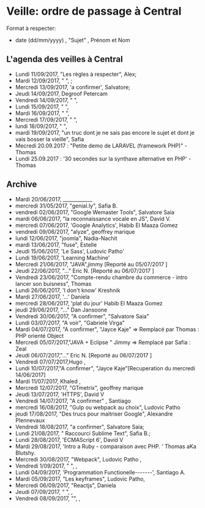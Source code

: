 # Veille: ordre de passage à Central
Format à respecter:   
- date (dd/mm/yyyy) , "Sujet" ,  Prénom et Nom

## L'agenda des veilles à Central

- Lundi 11/09/2017, "Les règles à respecter", Alex;
- Mardi 12/09/2017, " ", ;
- Mercredi 13/09/2017, 'a confirmer', Salvatore;
- Jeudi 14/09/2017, Degroof Petercam
- Vendredi 14/09/2017, " ",
- Lundi 15/09/2017, " ",
- Mardi 16/09/2017, " ",
- Mercredi 17/09/2017, " ",
- lundi 18/09/2017, " ",
- mardi 19/09/2017, "un truc dont je ne sais pas encore le sujet et dont je vais bosser la vieille", Safia
- Mecredi 20.09.2017 : "Petite demo de LARAVEL (framework PHP)" - Thomas
- Lundi 25.09.2017 : '30 secondes sur la synthaxe alternative en PHP' -  Thomas


## Archive 
- Mardi 20/06/2017, ____________
- mercredi 31/05/2017, "genial.ly", Safia B.
- vendredi 02/06/2017, "Google Wemaster Tools", Salvatore Saia
- mardi 06/06/2017, "la reconnaissance vocale en JS", David V.
- mercredi 07/06/2017, 'Google Analytics', Habib El Maaza Gomez
- vendredi 09/06/2017, "alyze", geoffrey marique
- lundi 12/06/2017, "joomla", Nadia-Nachit
- mardi 13/06/2017, "fuse", Estelle
- Jeudi 15/06/2017, 'Le Sass', Ludovic Patho'
- Lundi 19/06/2017,  'Learning Machine'
- Mercredi 21/06/2017, "JAVA",jimmy [Reporté au 05/07/2017 ]
- Jeudi 22/06/2017, "..." Eric N. [Reporté au 06/07/2017 ]
- Vendredi 23/06/2017, "Compte-rendu chambre du commerce - intro lancer son buisness", Thomas 
- Lundi 26/06/2017, 	'I don't know' Kreshnik
- Mardi 27/06/2017, '...' Daniela
- mercredi 28/06/2017, 'plat du jour' Habib El Maaza Gomez
- jeudi 29/06/2017, "..." Dan Jansoone
- Vendredi 30/06/2017, "A confirmer", "Salvatore Saia"
- Lundi 03/07/2017, "A voir", "Gabriele Virga"
- Mardi 04/07/2017, "A confirmer", "Jayce Kaje" => Remplacé par Thomas : PHP orienté Object
- Mercredi 05/07/2017,"JAVA + Eclipse " Jimmy => Remplacé par Safia : Zeal
- Jeudi 06/07/2017,"..." Eric N. [Reporté au 06/07/2017 ] 
- Vendredi 07/07/2017,Hugo ,
- Lundi 10/07/2017,"A confirmer", "Jayce Kaje"[Recuperation du mercredi 14/06/2017] 
- Mardi 11/07/2017, Khaled , 
- Mercredi 12/07/2017, "GTmetrix", geoffrey marique
- Jeudi 13/07/2017, 'HTTPS', David V 
- Vendredi 14/07/2017, "A confirmer" , Santiago
- mercredi 16/08/2017, "Gulp ou webpack au choix", Ludovic Patho
- jeudi 17/08/2017, "Des trucs pour maitriser Google", Alexandre Plennevaux
- Vendredi 18/08/2017, "a confirmer", Salvatore Saia;
- Lundi 21/08/2017, " Raccourci Sublime Text", Safia B.;
- Lundi 28/08/2017, 'ECMAScript 6', David V
- Mardi 29/08/2017, 'Intro a Ruby - comparaison avec PHP. ' Thomas aKa Blutshy.
- Mercredi 30/08/2017, "Webpack", Ludovic Patho ,
- Vendredi 1/09/2017, " ", ,
- Lundi 04/09/2017, 'Programmation Functionelle-------', Santiago A.
- Mardi 05/09/2017, "Les keyframes", Ludovic Patho,
- Mercredi 06/09/2017, "Reactjs", Daniela
- Jeudi 07/09/2017, " ", ,
- Vendredi 08/09/2017, "", ,
